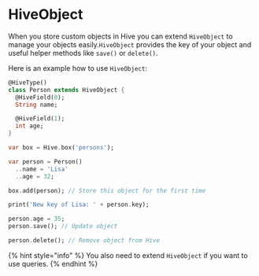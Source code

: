 # HiveObject

When you store custom objects in Hive you can extend `HiveObject` to manage your objects easily.`HiveObject` provides the key of your object and useful helper methods like `save()` or `delete()`.

Here is an example how to use `HiveObject`:

```dart
@HiveType()
class Person extends HiveObject {
  @HiveField(0);
  String name;

  @HiveField(1);
  int age;
}
```

```dart
var box = Hive.box('persons');

var person = Person()
  ..name = 'Lisa'
  ..age = 32;

box.add(person); // Store this object for the first time

print('New key of Lisa: ' + person.key);

person.age = 35;
person.save(); // Update object

person.delete(); // Remove object from Hive
```

{% hint style="info" %}
You also need to extend `HiveObject` if you want to use queries.
{% endhint %}

